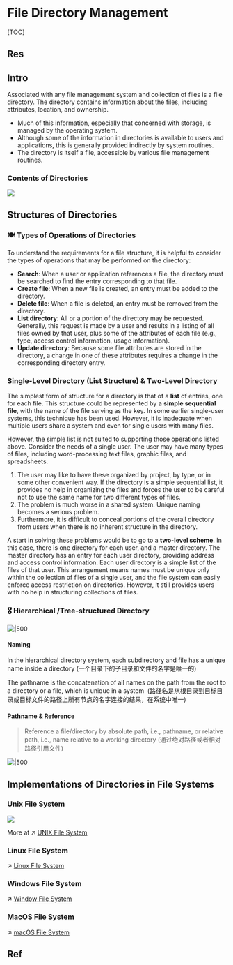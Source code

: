# File Directory Management

[TOC]



## Res



## Intro
Associated with any file management system and collection of files is a file directory. The directory contains information about the files, including attributes, location, and ownership. 
- Much of this information, especially that concerned with storage, is managed by the operating system.
- Although some of the information in directories is available to users and applications, this is generally provided indirectly by system routines.
- The directory is itself a file, accessible by various file management routines. 


### Contents of Directories
![](../../../../../../../../../Assets/Pics/Screenshot%202023-06-01%20at%202.30.59%20PM.png)



## Structures of Directories
### 🍽️ Types of Operations of Directories
To understand the requirements for a file structure, it is helpful to consider the types of operations that may be performed on the directory:
- **Search**: When a user or application references a file, the directory must be searched to find the entry corresponding to that file.
- **Create file**: When a new file is created, an entry must be added to the directory.
- **Delete file**: When a file is deleted, an entry must be removed from the directory.
- **List directory**: All or a portion of the directory may be requested. Generally, this request is made by a user and results in a listing of all files owned by that user, plus some of the attributes of each file (e.g., type, access control information, usage information).
- **Update directory**: Because some file attributes are stored in the directory, a change in one of these attributes requires a change in the corresponding directory entry.


### Single-Level Directory (List Structure) & Two-Level Directory
The simplest form of structure for a directory is that of a **list** of entries, one for each file. This structure could be represented by a **simple sequential file**, with the name of the file serving as the key. In some earlier single-user systems, this technique has been used. However, it is inadequate when multiple users share a system and even for single users with many files.

However, the simple list is not suited to supporting those operations listed above. 
Consider the needs of a single user. The user may have many types of files, including word-processing text files, graphic files, and spreadsheets. 
1. The user may like to have these organized by project, by type, or in some other convenient way. If the directory is a simple sequential list, it provides no help in organizing the files and forces the user to be careful not to use the same name for two different types of files. 
2. The problem is much worse in a shared system. Unique naming becomes a serious problem.
3. Furthermore, it is difficult to conceal portions of the overall directory from users when there is no inherent structure in the directory.

A start in solving these problems would be to go to a **two-level scheme**. In this case, there is one directory for each user, and a master directory. The master directory has an entry for each user directory, providing address and access control information. Each user directory is a simple list of the files of that user. This arrangement means names must be unique only within the collection of files of a single user, and the file system can easily enforce access restriction on directories. However, it still provides users with no help in structuring collections of files.


### 🎖️ Hierarchical /Tree-structured Directory 

![|500](../../../../../../../../../Assets/Pics/Screenshot%202023-06-01%20at%202.31.24%20PM.png)

#### Naming
In the hierarchical directory system, each subdirectory and file has a unique name inside a directory (一个目录下的子目录和文件的名字是唯一的)

The pathname is the concatenation of all names on the path from the root to a directory or a file, which is unique in a system  (路径名是从根目录到目标目录或目标文件的路径上所有节点的名字连接的结果，在系统中唯一)


#### Pathname & Reference
> Reference a file/directory by absolute path, i.e., pathname, or relative path, i.e., name relative to a working directory (通过绝对路径或者相对路径引用文件)

![|500](../../../../../../../../../Assets/Pics/Screenshot%202023-06-01%20at%202.32.54%20PM.png)



## Implementations of Directories in File Systems
### Unix File System
![](../../../../../../../../../Assets/Pics/Pasted%20image%2020230316140056.png)

More at ↗ [UNIX File System](../../../../../../../🥷🏼%20Operating%20System%20(Engineering)/UNIX%20Family/📌%20UNIX%20Basics/UNIX%20IO%20&%20Files%20Management/UNIX%20File%20System/UNIX%20File%20System.md)


### Linux File System
↗ [Linux File System](../../../../../../../🥷🏼%20Operating%20System%20(Engineering)/Linux%20(Derived%20From%20UNIX%20Family)/🔩%20Linux%20Kernel/Linux%20IO%20&%20Files%20Management/🤔%20Linux%20File%20System/Linux%20File%20System.md)


### Windows File System
↗ [Window File System](../../../../../../../🥷🏼%20Operating%20System%20(Engineering)/Microsoft/Windows/📌%20Windows%20Basics/Windows%20IO%20&%20Files%20Management/Window%20File%20System/Window%20File%20System.md)


### MacOS File System
↗ [macOS File System](../../../../../../../🥷🏼%20Operating%20System%20(Engineering)/Apple/macOS%20(Derived%20From%20UNIX%20Family)/📌%20macOS%20Architecture/macOS%20IO%20&%20FIles%20Management/macOS%20File%20System/macOS%20File%20System.md)




## Ref

